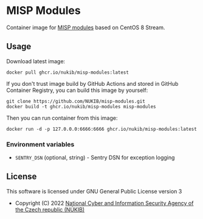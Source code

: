 # MISP Modules

Container image for [MISP modules](https://github.com/MISP/misp-modules) based on CentOS 8 Stream.

## Usage

Download latest image:

```
docker pull ghcr.io/nukib/misp-modules:latest
```

If you don't trust image build by GitHub Actions and stored in GitHub Container Registry, you can build this image by yourself:

```
git clone https://github.com/NUKIB/misp-modules.git
docker build -t ghcr.io/nukib/misp-modules misp-modules
```

Then you can run container from this image:

```
docker run -d -p 127.0.0.0:6666:6666 ghcr.io/nukib/misp-modules:latest
```

### Environment variables

* `SENTRY_DSN` (optional, string) - Sentry DSN for exception logging

## License

This software is licensed under GNU General Public License version 3

* Copyright (C) 2022 [National Cyber and Information Security Agency of the Czech republic (NÚKIB)](https://www.nukib.cz/en/)
